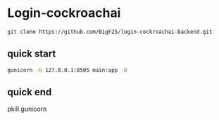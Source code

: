# Login-cockroachai

```bash
git clone https://github.com/BigF25/login-cockroachai-backend.git
```

## quick start

```bash
gunicorn -b 127.0.0.1:8505 main:app -D
```

## quick end

pkill gunicorn
